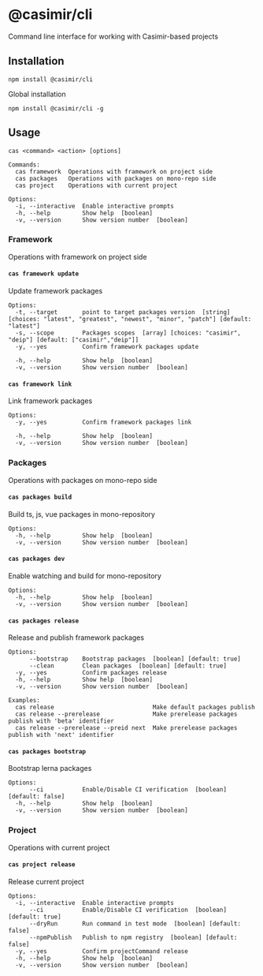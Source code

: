 # @casimir/cli

Command line interface for working with Casimir-based projects

## Installation

```shell
npm install @casimir/cli
```

Global installation

```shell
npm install @casimir/cli -g
```

## Usage

```shell
cas <command> <action> [options]

Commands:
  cas framework  Operations with framework on project side
  cas packages   Operations with packages on mono-repo side
  cas project    Operations with current project

Options:
  -i, --interactive  Enable interactive prompts
  -h, --help         Show help  [boolean]
  -v, --version      Show version number  [boolean]
```

### Framework

Operations with framework on project side

#### `cas framework update`

Update framework packages

```shell
Options:
  -t, --target       point to target packages version  [string] [choices: "latest", "greatest", "newest", "minor", "patch"] [default: "latest"]
  -s, --scope        Packages scopes  [array] [choices: "casimir", "deip"] [default: ["casimir","deip"]]
  -y, --yes          Confirm framework packages update

  -h, --help         Show help  [boolean]
  -v, --version      Show version number  [boolean]
```

#### `cas framework link`

Link framework packages

```shell
Options:
  -y, --yes          Confirm framework packages link

  -h, --help         Show help  [boolean]
  -v, --version      Show version number  [boolean]
```

### Packages

Operations with packages on mono-repo side

#### `cas packages build`

Build ts, js, vue packages in mono-repository

```shell
Options:
  -h, --help         Show help  [boolean]
  -v, --version      Show version number  [boolean]
```

#### `cas packages dev`

Enable watching and build for mono-repository

```shell
Options:
  -h, --help         Show help  [boolean]
  -v, --version      Show version number  [boolean]
```

#### `cas packages release`

Release and publish framework packages

```shell
Options:
      --bootstrap    Bootstrap packages  [boolean] [default: true]
      --clean        Clean packages  [boolean] [default: true]
  -y, --yes          Confirm packages release
  -h, --help         Show help  [boolean]
  -v, --version      Show version number  [boolean]

Examples:
  cas release                            Make default packages publish
  cas release --prerelease               Make prerelease packages publish with 'beta' identifier
  cas release --prerelease --preid next  Make prerelease packages publish with 'next' identifier
```

#### `cas packages bootstrap`

Bootstrap lerna packages

```shell
Options:
      --ci           Enable/Disable CI verification  [boolean] [default: false]
  -h, --help         Show help  [boolean]
  -v, --version      Show version number  [boolean]
```

### Project

Operations with current project

#### `cas project release`

Release current project

```shell
Options:
  -i, --interactive  Enable interactive prompts
      --ci           Enable/Disable CI verification  [boolean] [default: true]
      --dryRun       Run command in test mode  [boolean] [default: false]
      --npmPublish   Publish to npm registry  [boolean] [default: false]
  -y, --yes          Confirm projectCommand release
  -h, --help         Show help  [boolean]
  -v, --version      Show version number  [boolean]
```
